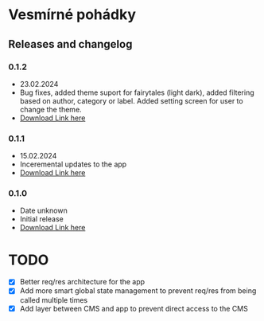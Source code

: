 # Vesmírné pohádky

## Releases and changelog

### 0.1.2

- 23.02.2024
- Bug fixes, added theme suport for fairytales (light dark), added filtering based on author, category or label. Added setting screen for user to change the theme.
- [Download Link here](https://drive.google.com/file/d/1l-FTDnboaKJ3e-6QHoIoe8uWrwwLalfH/view?usp=sharing)

### 0.1.1

- 15.02.2024
- Inceremental updates to the app
- [Download Link here](https://drive.google.com/file/d/1zJN4F2fzuQHFC1uMJwlIJDjM9zjf-4bA/view?usp=drive_link)

### 0.1.0

- Date unknown
- Initial release
- [Download Link here](https://drive.google.com/file/d/1QJlUCBwTY-VKjMnQ8m43pm3-y_hf_u2r/view?usp=drive_link)

# TODO

- [x] Better req/res architecture for the app
- [x] Add more smart global state management to prevent req/res from being called multiple times
- [x] Add layer between CMS and app to prevent direct access to the CMS
